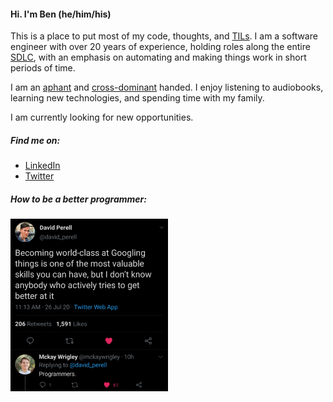 
#### Hi.  I'm Ben (he/him/his) 
This is a place to put most of my code, thoughts, and [TILs](https://github.com/benjaminmetzler/TIL).  I am a software engineer with over 20 years of experience, holding roles along the entire [SDLC](https://en.wikibooks.org/wiki/Introduction_to_Software_Engineering/Process/Life_Cycle), with an emphasis on automating and making things work in short periods of time.

I am an [aphant](https://en.wikipedia.org/wiki/Aphantasia) and [cross-dominant](https://en.wikipedia.org/wiki/Cross-dominance) handed.  I enjoy listening to audiobooks, learning new technologies, and spending time with my family.  

I am currently looking for new opportunities.

##### Find me on:
* [LinkedIn](https://www.linkedin.com/in/benjaminmetzler/)
* [Twitter](https://twitter.com/benjaminmetzler)

##### How to be a better programmer:
<img width=50% src="https://raw.githubusercontent.com/benjaminmetzler/benjaminmetzler/master/programmers.jpg" alt="Google programming">

<!--
**benjaminmetzler/benjaminmetzler** is a ✨ _special_ ✨ repository because its `README.md` (this file) appears on your GitHub profile.

Here are some ideas to get you started:

- 🔭 I’m currently working on ...
- 🌱 I’m currently learning ...
- 👯 I’m looking to collaborate on ...
- 🤔 I’m looking for help with ...
- 💬 Ask me about ...
- 📫 How to reach me: ...
- 😄 Pronouns: ...
- ⚡ Fun fact: ...
-->

